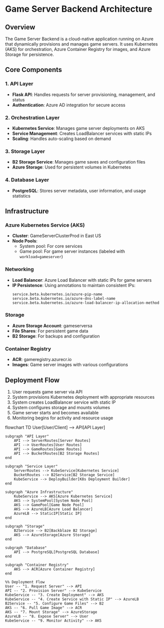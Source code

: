 # Game Server Backend Architecture

## Overview
The Game Server Backend is a cloud-native application running on Azure that dynamically provisions and manages game servers. It uses Kubernetes (AKS) for orchestration, Azure Container Registry for images, and Azure Storage for persistence.

## Core Components

### 1. API Layer
- **Flask API**: Handles requests for server provisioning, management, and status
- **Authentication**: Azure AD integration for secure access

### 2. Orchestration Layer
- **Kubernetes Service**: Manages game server deployments on AKS
- **Service Management**: Creates LoadBalancer services with static IPs
- **Scaling**: Handles auto-scaling based on demand

### 3. Storage Layer
- **B2 Storage Service**: Manages game saves and configuration files
- **Azure Storage**: Used for persistent volumes in Kubernetes

### 4. Database Layer
- **PostgreSQL**: Stores server metadata, user information, and usage statistics

## Infrastructure

### Azure Kubernetes Service (AKS)
- **Cluster**: GameServerClusterProd in East US
- **Node Pools**:
  - System pool: For core services
  - Game pool: For game server instances (labeled with `workload=gameserver`)

### Networking
- **Load Balancer**: Azure Load Balancer with static IPs for game servers
- **IP Persistence**: Using annotations to maintain consistent IPs:
  ```
  service.beta.kubernetes.io/azure-pip-name
  service.beta.kubernetes.io/azure-dns-label-name
  service.beta.kubernetes.io/azure-load-balancer-ip-allocation-method
  ```

### Storage
- **Azure Storage Account**: gameserversa
- **File Shares**: For persistent game data
- **B2 Storage**: For backups and configuration

### Container Registry
- **ACR**: gameregistry.azurecr.io
- **Images**: Game server images with various configurations

## Deployment Flow
1. User requests game server via API
2. System provisions Kubernetes deployment with appropriate resources
3. System creates LoadBalancer service with static IP
4. System configures storage and mounts volumes
5. Game server starts and becomes available
6. Monitoring begins for activity and resource usage 

flowchart TD
    User[User/Client] --> API[API Layer]
    
    subgraph "API Layer"
        API --> ServerRoutes[Server Routes]
        API --> UserRoutes[User Routes]
        API --> GameRoutes[Game Routes]
        API --> BucketRoutes[B2 Storage Routes]
    end
    
    subgraph "Service Layer"
        ServerRoutes --> KubeService[Kubernetes Service]
        BucketRoutes --> B2Service[B2 Storage Service]
        KubeService --> DeployBuilder[K8s Deployment Builder]
    end
    
    subgraph "Azure Infrastructure"
        KubeService --> AKS[Azure Kubernetes Service]
        AKS --> SystemPool[System Node Pool]
        AKS --> GamePool[Game Node Pool]
        AKS --> AzureLB[Azure Load Balancer]
        AzureLB --> StaticIP[Static IP]
    end
    
    subgraph "Storage"
        B2Service --> B2[Backblaze B2 Storage]
        AKS --> AzureStorage[Azure Storage]
    end
    
    subgraph "Database"
        API --> PostgreSQL[PostgreSQL Database]
    end
    
    subgraph "Container Registry"
        AKS --> ACR[Azure Container Registry]
    end
    
    %% Deployment Flow
    User -- "1. Request Server" --> API
    API -- "2. Provision Server" --> KubeService
    KubeService -- "3. Create Deployment" --> AKS
    KubeService -- "4. Create Service with Static IP" --> AzureLB
    B2Service -- "5. Configure Game Files" --> B2
    AKS -- "6. Pull Game Image" --> ACR
    AKS -- "7. Mount Storage" --> AzureStorage
    AzureLB -- "8. Expose Server" --> User
    KubeService -- "9. Monitor Activity" --> AKS 